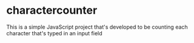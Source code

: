 # charactercounter
This is a simple JavaScript project that's developed to be counting each character that's typed in an input field 
